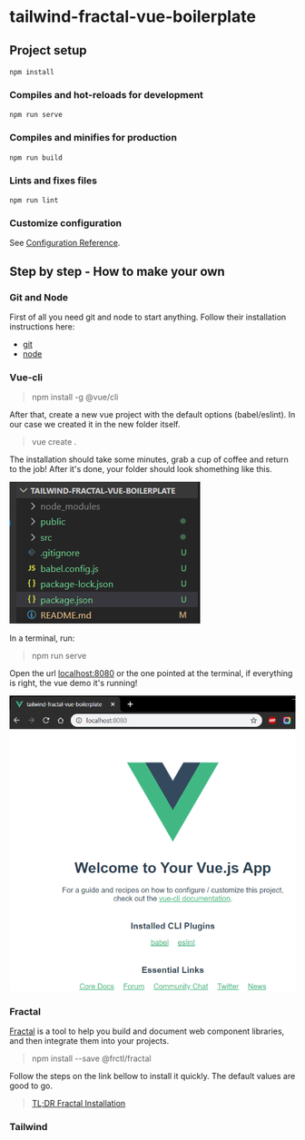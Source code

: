 # tailwind-fractal-vue-boilerplate

## Project setup
```
npm install
```

### Compiles and hot-reloads for development
```
npm run serve
```

### Compiles and minifies for production
```
npm run build
```

### Lints and fixes files
```
npm run lint
```

### Customize configuration
See [Configuration Reference](https://cli.vuejs.org/config/).


## Step by step - How to make your own

### Git and Node

First of all you need git and node to start anything. Follow their installation instructions here: 

- [git](https://git-scm.com/downloads)
- [node](https://nodejs.org/en/download/)


### Vue-cli

> npm install -g @vue/cli

After that, create a new vue project with the default options (babel/eslint). In our case we created it in the new folder itself.

> vue create .

The installation should take some minutes, grab a cup of coffee and return to the job! After it's done, your folder should look shomething like this.

![Vue Cli](/Documentation/vue-cli.png)

In a terminal, run:

> npm run serve

Open the url [localhost:8080](http://localhost:8080) or the one pointed at the terminal, if everything is right, the vue demo it's running!

![Vue Demo](/Documentation/vue-running.png)

### Fractal

[Fractal](https://fractal.build/guide/installation.html#installing-fractal-in-your-project) is a tool to help you build and document web component libraries, and then integrate them into your projects.

> npm install --save @frctl/fractal

Follow the steps on the link bellow to install it quickly. The default values are good to go.

> [TL;DR Fractal Installation](https://fractal.build/guide/getting-started.html#the-tl-dr-method)


### Tailwind
